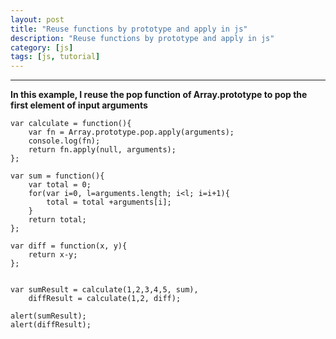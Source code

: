 ```yaml
---
layout: post
title: "Reuse functions by prototype and apply in js"
description: "Reuse functions by prototype and apply in js"
category: [js]
tags: [js, tutorial]
---
```


---------------------------------------
**In this example, I reuse the pop function of Array.prototype to pop the first element of input arguments**

    var calculate = function(){
        var fn = Array.prototype.pop.apply(arguments);
        console.log(fn);
        return fn.apply(null, arguments);
    };

    var sum = function(){
        var total = 0;
        for(var i=0, l=arguments.length; i<l; i=i+1){
            total = total +arguments[i];
        }
        return total;
    };

    var diff = function(x, y){
        return x-y;
    };


    var sumResult = calculate(1,2,3,4,5, sum),
        diffResult = calculate(1,2, diff);

    alert(sumResult);
    alert(diffResult);
